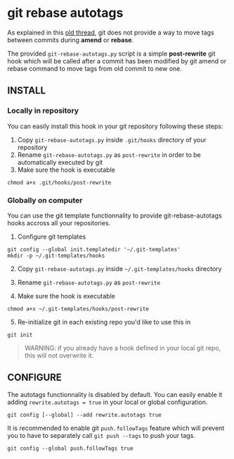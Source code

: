 git rebase autotags
===================

As explained in this [old thread](http://git.661346.n2.nabble.com/Rebase-with-tags-td5582971.html), 
git does not provide a way to move tags between commits during **amend** or **rebase**.

The provided `git-rebase-autotags.py` script is a simple **post-rewrite** git hook which will be called after a commit has been 
modified by git amend or rebase command to move tags from old commit to new one.

INSTALL
-------

### Locally in repository
You can easily install this hook in your git repository following these steps:

1. Copy `git-rebase-autotags.py` inside `.git/hooks` directory of your repository
2. Rename `git-rebase-autotags.py` as `post-rewrite` in order to be automatically executed by git
3. Make sure the hook is executable

```shell
chmod a+x .git/hooks/post-rewrite
```

### Globally on computer

You can use the git template functionnality to provide git-rebase-autotags hooks accross all your repositories.

1. Configure git templates

```
git config --global init.templatedir '~/.git-templates'
mkdir -p ~/.git-templates/hooks
```

2. Copy `git-rebase-autotags.py` inside `~/.git-templates/hooks` directory
3. Rename `git-rebase-autotags.py` as `post-rewrite`

4. Make sure the hook is executable

```shell
chmod a+x ~/.git-templates/hooks/post-rewrite
```

5. Re-initialize git in each existing repo you'd like to use this in

```shell
git init
```

> WARNING: if you already have a hook defined in your local git repo, this will not overwrite it.

CONFIGURE
---------

The autotags functionnality is disabled by default. You can easily enable it adding `rewrite.autotags = true` 
in your local or global configuration.

```shell
git config [--global] --add rewrite.autotags true
```

It is recommended to enable git `push.followTags` feature which will prevent you to have to separately call `git push --tags` to push 
your tags.

```shell
git config --global push.followTags true
```
